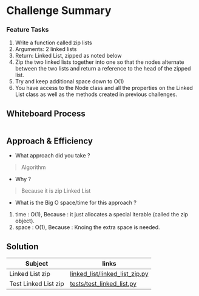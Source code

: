 # Challenge Summary

### Feature Tasks

1. Write a function called zip lists
2. Arguments: 2 linked lists
3. Return: Linked List, zipped as noted below
4. Zip the two linked lists together into one so that the nodes alternate between the two lists and return a reference to the head of the zipped list.
5. Try and keep additional space down to O(1)
6. You have access to the Node class and all the properties on the Linked List class as well as the methods created in previous challenges.


## Whiteboard Process
![]()
## Approach & Efficiency

* What approach did you take ? 

> Algorithm 
* Why ? 

> Because it is zip Linked List
* What is the Big O space/time for this approach ?

1. time : O(1), Because :  it just allocates a special iterable (called the zip object).
2. space : O(1), Because : Knoing the extra space is needed.

## Solution

 
| Subject     | links |
| ----------- | ----------- |
| Linked List zip | [linked_list/linked_list_zip.py](linked_list_zip/linked_list_zip.py) |
| Test Linked List zip | [tests/test_linked_list.py](tests/test_linked_list_zip.py) |